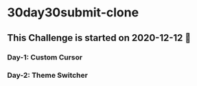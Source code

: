 # 30day30submit-clone

## This Challenge is started on 2020-12-12 📅

### Day-1: Custom Cursor
### Day-2: Theme Switcher
